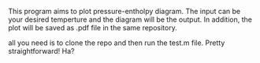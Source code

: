 This program aims to plot pressure-entholpy diagram.
The input can be your desired temperture and the diagram will be the output. In addition, the plot will be saved as .pdf file in the same repository.

all you need is to clone the repo and then run the test.m file. Pretty straightforward! Ha?
